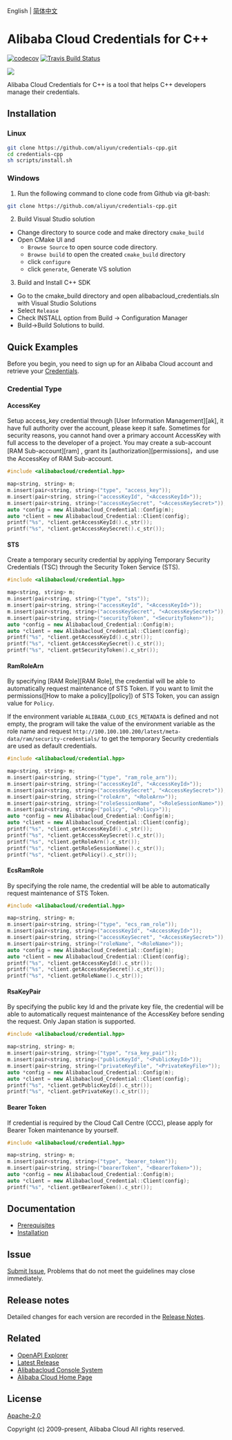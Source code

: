 English | [简体中文](/README-zh-CN.md)


# Alibaba Cloud Credentials for C++
[![codecov](https://codecov.io/gh/aliyun/credentials-cpp/branch/master/graph/badge.svg)](https://codecov.io/gh/aliyun/credentials-cpp)
[![Travis Build Status](https://travis-ci.org/aliyun/credentials-cpp.svg?branch=master)](https://travis-ci.org/aliyun/credentials-cpp)


![](https://aliyunsdk-pages.alicdn.com/icons/AlibabaCloud.svg)


Alibaba Cloud Credentials for C++ is a tool that helps C++ developers manage their credentials.


## Installation

### Linux

```bash
git clone https://github.com/aliyun/credentials-cpp.git
cd credentials-cpp
sh scripts/install.sh
```

### Windows

1. Run the following command to clone code from Github via git-bash:

  ```bash
  git clone https://github.com/aliyun/credentials-cpp.git
  ```
2. Build Visual Studio solution
  * Change directory to source code and make directory `cmake_build`
  * Open CMake UI and
    * `Browse Source` to open source code directory.
    * `Browse build`  to open the created `cmake_build` directory
    * click `configure`
    * click `generate`, Generate VS solution

3. Build and Install C++ SDK
  * Go to the cmake_build directory and open alibabacloud_credentials.sln with Visual Studio Solutions
  * Select  `Release`
  * Check INSTALL option from Build -> Configuration Manager
  * Build->Build Solutions to build.

## Quick Examples
Before you begin, you need to sign up for an Alibaba Cloud account and retrieve your [Credentials](https://usercenter.console.aliyun.com/#/manage/ak).

### Credential Type

#### AccessKey

Setup access_key credential through [User Information Management][ak], it have full authority over the account, please keep it safe. Sometimes for security reasons, you cannot hand over a primary account AccessKey with full access to the developer of a project. You may create a sub-account [RAM Sub-account][ram] , grant its [authorization][permissions]，and use the AccessKey of RAM Sub-account.

```c++
#include <alibabacloud/credential.hpp>

map<string, string> m;
m.insert(pair<string, string>("type", "access_key"));
m.insert(pair<string, string>("accessKeyId", "<AccessKeyId>"));
m.insert(pair<string, string>("accessKeySecret", "<AccessKeySecret>"));
auto *config = new Alibabacloud_Credential::Config(m);
auto *client = new Alibabacloud_Credential::Client(config);
printf("%s", *client.getAccessKeyId().c_str());
printf("%s", *client.getAccessKeySecret().c_str());
```

#### STS

Create a temporary security credential by applying Temporary Security Credentials (TSC) through the Security Token Service (STS).

```c++
#include <alibabacloud/credential.hpp>

map<string, string> m;
m.insert(pair<string, string>("type", "sts"));
m.insert(pair<string, string>("accessKeyId", "<AccessKeyId>"));
m.insert(pair<string, string>("accessKeySecret", "<AccessKeySecret>"));
m.insert(pair<string, string>("securityToken", "<SecurityToken>"));
auto *config = new Alibabacloud_Credential::Config(m);
auto *client = new Alibabacloud_Credential::Client(config);
printf("%s", *client.getAccessKeyId().c_str());
printf("%s", *client.getAccessKeySecret().c_str());
printf("%s", *client.getSecurityToken().c_str());
```

#### RamRoleArn

By specifying [RAM Role][RAM Role], the credential will be able to automatically request maintenance of STS Token. If you want to limit the permissions([How to make a policy][policy]) of STS Token, you can assign value for `Policy`.

If the environment variable `ALIBABA_CLOUD_ECS_METADATA` is defined and not empty, the program will take the value of the environment variable as the role name and request `http://100.100.100.200/latest/meta-data/ram/security-credentials/` to get the temporary Security credentials are used as default credentials.

```c++
#include <alibabacloud/credential.hpp>

map<string, string> m;
m.insert(pair<string, string>("type", "ram_role_arn"));
m.insert(pair<string, string>("accessKeyId", "<AccessKeyId>"));
m.insert(pair<string, string>("accessKeySecret", "<AccessKeySecret>"));
m.insert(pair<string, string>("roleArn", "<RoleArn>"));
m.insert(pair<string, string>("roleSessionName", "<RoleSessionName>"));
m.insert(pair<string, string>("policy", "<Policy>"));
auto *config = new Alibabacloud_Credential::Config(m);
auto *client = new Alibabacloud_Credential::Client(config);
printf("%s", *client.getAccessKeyId().c_str());
printf("%s", *client.getAccessKeySecret().c_str());
printf("%s", *client.getRoleArn().c_str());
printf("%s", *client.getRoleSessionName().c_str());
printf("%s", *client.getPolicy().c_str());
```

#### EcsRamRole

By specifying the role name, the credential will be able to automatically request maintenance of STS Token.

```c++
#include <alibabacloud/credential.hpp>

map<string, string> m;
m.insert(pair<string, string>("type", "ecs_ram_role"));
m.insert(pair<string, string>("accessKeyId", "<AccessKeyId>"));
m.insert(pair<string, string>("accessKeySecret", "<AccessKeySecret>"));
m.insert(pair<string, string>("roleName", "<RoleName>"));
auto *config = new Alibabacloud_Credential::Config(m);
auto *client = new Alibabacloud_Credential::Client(config);
printf("%s", *client.getAccessKeyId().c_str());
printf("%s", *client.getAccessKeySecret().c_str());
printf("%s", *client.getRoleName().c_str());
```

#### RsaKeyPair

By specifying the public key Id and the private key file, the credential will be able to automatically request maintenance of the AccessKey before sending the request. Only Japan station is supported. 


```c++
#include <alibabacloud/credential.hpp>

map<string, string> m;
m.insert(pair<string, string>("type", "rsa_key_pair"));
m.insert(pair<string, string>("publicKeyId", "<PublicKeyId>"));
m.insert(pair<string, string>("privateKeyFile", "<PrivateKeyFile>"));
auto *config = new Alibabacloud_Credential::Config(m);
auto *client = new Alibabacloud_Credential::Client(config);
printf("%s", *client.getPublicKeyId().c_str());
printf("%s", *client.getPrivateKey().c_str());
```

#### Bearer Token

If credential is required by the Cloud Call Centre (CCC), please apply for Bearer Token maintenance by yourself.

```c++
#include <alibabacloud/credential.hpp>

map<string, string> m;
m.insert(pair<string, string>("type", "bearer_token"));
m.insert(pair<string, string>("bearerToken", "<BearerToken>"));
auto *config = new Alibabacloud_Credential::Config(m);
auto *client = new Alibabacloud_Credential::Client(config);
printf("%s", *client.getBearerToken().c_str());
```

## Documentation
* [Prerequisites](/docs/zh-CN/0-Prerequisites.md)
* [Installation](/docs/zh-CN/1-Installation.md)


## Issue
[Submit Issue](https://github.com/aliyun/credentials-cpp/issues/new/choose), Problems that do not meet the guidelines may close immediately.


## Release notes
Detailed changes for each version are recorded in the [Release Notes](/CHANGELOG.md).


## Related
* [OpenAPI Explorer][open-api]
* [Latest Release][latest-release]
* [Alibabacloud Console System][console]
* [Alibaba Cloud Home Page][aliyun]


## License
[Apache-2.0](/LICENSE.md)

Copyright (c) 2009-present, Alibaba Cloud All rights reserved.


[open-api]: https://api.aliyun.com
[latest-release]: https://github.com/aliyun/credentials-cpp/releases
[console]: https://home.console.aliyun.com
[aliyun]: https://www.aliyun.com
